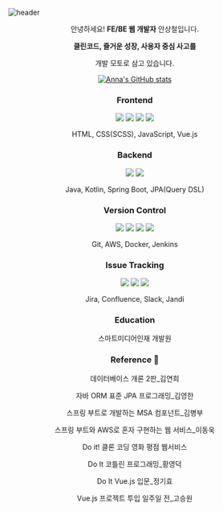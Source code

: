 ![header](https://capsule-render.vercel.app/api?type=Soft&color=E34F26&height=300&section=header&text=DevAnna9408&fontSize=90&fontColor=ffffff)

<div align=center>
  
안녕하세요! <strong>FE/BE 웹 개발자</strong> 안상철입니다. 
 
<strong>클린코드, 즐거운 성장, 사용자 중심 사고를</strong> 
 
개발 모토로 삼고 있습니다.

  [![Anna's GitHub stats](https://github-readme-stats.vercel.app/api?username=DevAnna9408&theme=codeSTACKr)](https://github.com/anuraghazra/github-readme-stats)
<!--   [![Top Langs](https://github-readme-stats.vercel.app/api/top-langs/?username=DevAnna9408&layout=compact)](https://github.com/anuraghazra/github-readme-stats)
   -->
  ### Frontend
<img src="https://img.shields.io/badge/HTML5-E34F26?style=flat-square&logo=HTML5&logoColor=white"/></a>
<img src="https://img.shields.io/badge/CSS3-1572B6?style=flat-square&logo=CSS3&logoColor=white"/></a>
<img src="https://img.shields.io/badge/JavaScript-F7DF1E?style=flat-square&logo=JavaScript&logoColor=white"/></a>
<img src="https://img.shields.io/badge/Vue.js-4FC08D?style=flat-square&logo=Vue.js&logoColor=white"/></a>

HTML, CSS(SCSS), JavaScript, Vue.js 

### Backend
<img src="https://img.shields.io/badge/Kotlin-7F5EFF?style=flat-square&logo=Kotlin&logoColor=white"/></a>
<img src="https://img.shields.io/badge/Spring Boot-6DB33F?style=flat-square&logo=SpringBoot&logoColor=white"/></a>

Java, Kotlin, Spring Boot, JPA(Query DSL)

### Version Control
<img src="https://img.shields.io/badge/Git-181717?style=flat-square&logo=Git&logoColor=white"/></a>
<img src="https://img.shields.io/badge/Amazon AWS-FF9900?style=flat-square&logo=Amazon AWS&logoColor=white"/></a>
<img src="https://img.shields.io/badge/Docker-2496ED?style=flat-square&logo=Docker&logoColor=white"/></a>
<img src="https://img.shields.io/badge/Jenkins-D24939?style=flat-square&logo=Jenkins&logoColor=white"/></a>

Git, AWS, Docker, Jenkins

### Issue Tracking
<img src="https://img.shields.io/badge/Jira-0052CC?style=flat-square&logo=Jira&logoColor=white"/></a>
<img src="https://img.shields.io/badge/Confluence-172B4D?style=flat-square&logo=Confluence&logoColor=white"/></a>
<img src="https://img.shields.io/badge/Slack-4A154B?style=flat-square&logo=Slack&logoColor=white"/></a>

Jira, Confluence, Slack, Jandi

### Education

스마트미디어인재 개발원

### Reference 📔

데이터베이스 개론 2판_김연희 

자바 ORM 표준 JPA 프로그래밍_김영한 

스프링 부트로 개발하는 MSA 컴포넌트_김병부 

스프링 부트와 AWS로 혼자 구현하는 웹 서비스_이동욱 

Do it! 클론 코딩 영화 평점 웹서비스

Do It 코틀린 프로그래밍_황영덕 

Do It Vue.js 입문_정기효 

Vue.js 프로젝트 투입 일주일 전_고승원

</div>

<!--

### Hi there 👋
**DevAnna9408/DevAnna9408** is a ✨ _special_ ✨ repository because its `README.md` (this file) appears on your GitHub profile.

Here are some ideas to get you started:

- 🔭 I’m currently working on ...
- 🌱 I’m currently learning ...
- 👯 I’m looking to collaborate on ...
- 🤔 I’m looking for help with ...
- 💬 Ask me about ...
- 📫 How to reach me: ...
- 😄 Pronouns: ...
- ⚡ Fun fact: ...
-->
